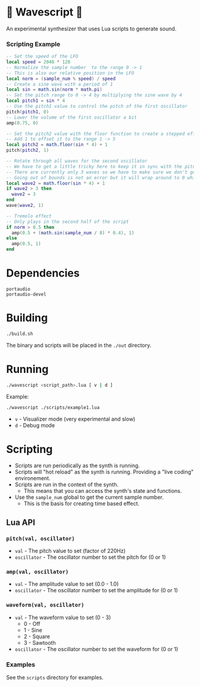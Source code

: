 # 🌊 Wavescript 🌊
An experimental synthesizer that uses Lua scripts to generate sound.

### Scripting Example
```lua
-- Set the speed of the LFO
local speed = 2048 * 128
-- Normalize the sample number  to the range 0 -> 1
-- This is also our relative position in the LFO
local norm = (sample_num % speed) / speed
-- Create a sine wave with a period of 1
local sin = math.sin(norm * math.pi)
-- Set the pitch range to 0 -> 4 by multiplying the sine wave by 4
local pitch1 = sin * 4
-- Use the pitch1 value to control the pitch of the first oscillator
pitch(pitch1, 0)
-- Lower the volume of the first oscillator a bit
amp(0.75, 0)

-- Set the pitch2 value with the floor function to create a stepped effect for the second oscillator
-- Add 1 to offset it to the range 1 -> 5
local pitch2 = math.floor(sin * 4) + 1
pitch(pitch2, 1)

-- Rotate through all waves for the second oscillator
-- We have to get a little tricky here to keep it in sync with the pitch changes
-- There are currently only 3 waves so we have to make sure we don't go out of bounds
-- Going out of bounds is not an error but it will wrap around to 0 which is off
local wave2 = math.floor(sin * 4) + 1
if wave2 > 3 then
  wave2 = 3
end
wave(wave2, 1)

-- Tremolo effect
-- Only plays in the second half of the script
if norm > 0.5 then
  amp(0.5 + (math.sin(sample_num / 8) * 0.4), 1)
else
  amp(0.5, 1)
end
```

# Dependencies
```
portaudio
portaudio-devel
```

# Building
```bash
./build.sh
```

The binary and scripts will be placed in the `./out` directory.

# Running
```bash
./wavescript <script_path>.lua [ v | d ]
```
Example:
```bash
./wavescript ./scripts/example1.lua
```

- `v` - Visualizer mode (very experimental and slow)
- `d` - Debug mode

# Scripting
- Scripts are run periodically as the synth is running.
- Scripts will "hot reload" as the synth is running. Providing a "live coding" environement.
- Scripts are run in the context of the synth. 
    - This means that you can access the synth's state and functions.
- Use the `sample_num` global to get the current sample number. 
    - This is the basis for creating time based effect.

## Lua API
### `pitch(val, oscillator)`
- `val` - The pitch value to set (factor of 220Hz)
- `oscillator` - The oscillator number to set the pitch for (0 or 1)

### `amp(val, oscillator)`
- `val` - The amplitude value to set (0.0 - 1.0)
- `oscillator` - The oscillator number to set the amplitude for (0 or 1)

### `waveform(val, oscillator)`
- `val` - The waveform value to set (0 - 3)
    - 0 - Off
    - 1 - Sine
    - 2 - Square
    - 3 - Sawtooth
- `oscillator` - The oscillator number to set the waveform for (0 or 1)

### Examples
See the `scripts` directory for examples.
